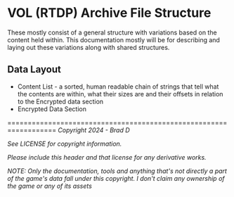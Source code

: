 # VOL (RTDP) Archive File Structure

These mostly consist of a general structure with variations based on the content held within. This documentation mostly will be for describing and laying out these variations along with shared structures.

## Data Layout
* Content List - a sorted, human readable chain of strings that tell what the contents are within, what their sizes are and their offsets in relation to the Encrypted data section
* Encrypted Data Section

==================================================================
*Copyright 2024 - Brad D*

*See LICENSE for copyright information.*

*Please include this header and that license for any derivative works.*

*NOTE: Only the documentation, tools and anything that's not directly a part of the game's data fall under this copyright. I don't claim any ownership of the game or any of its assets* 